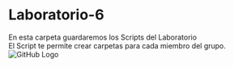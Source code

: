# Laboratorio-6
En esta carpeta guardaremos los Scripts del Laboratorio  
El Script te permite crear carpetas para cada miembro del grupo.
![GitHub Logo](IMG_20180914_132327168.jpg)
